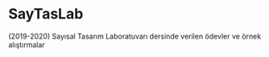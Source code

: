 # SayTasLab
(2019-2020) Sayısal Tasarım Laboratuvarı dersinde verilen ödevler ve örnek alıştırmalar
